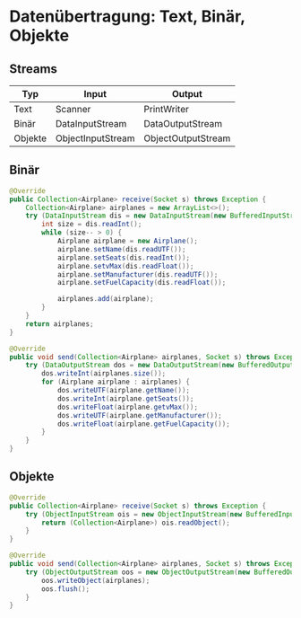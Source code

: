 # Datenübertragung: Text, Binär, Objekte

## Streams

| Typ     | Input             | Output             |
| ------- | ----------------- | ------------------ |
| Text    | Scanner    | PrintWriter        |
| Binär   | DataInputStream   | DataOutputStream   |
| Objekte | ObjectInputStream | ObjectOutputStream |

## Binär

```java
@Override
public Collection<Airplane> receive(Socket s) throws Exception {
	Collection<Airplane> airplanes = new ArrayList<>();
	try (DataInputStream dis = new DataInputStream(new BufferedInputStream(s.getInputStream()))) {
		int size = dis.readInt();
		while (size-- > 0) {
			Airplane airplane = new Airplane();
			airplane.setName(dis.readUTF());
			airplane.setSeats(dis.readInt());
			airplane.setvMax(dis.readFloat());
			airplane.setManufacturer(dis.readUTF());
			airplane.setFuelCapacity(dis.readFloat());

			airplanes.add(airplane);
		}
	}
	return airplanes;
}

@Override
public void send(Collection<Airplane> airplanes, Socket s) throws Exception {
	try (DataOutputStream dos = new DataOutputStream(new BufferedOutputStream(s.getOutputStream()))) {
		dos.writeInt(airplanes.size());
		for (Airplane airplane : airplanes) {
			dos.writeUTF(airplane.getName());
			dos.writeInt(airplane.getSeats());
			dos.writeFloat(airplane.getvMax());
			dos.writeUTF(airplane.getManufacturer());
			dos.writeFloat(airplane.getFuelCapacity());
		}
	}
}
```



## Objekte

```java
@Override
public Collection<Airplane> receive(Socket s) throws Exception {
	try (ObjectInputStream ois = new ObjectInputStream(new BufferedInputStream(s.getInputStream()))) {
		return (Collection<Airplane>) ois.readObject();
	}
}

@Override
public void send(Collection<Airplane> airplanes, Socket s) throws Exception {
	try (ObjectOutputStream oos = new ObjectOutputStream(new BufferedOutputStream(s.getOutputStream()))) {
		oos.writeObject(airplanes);
		oos.flush();
	}
}
```
